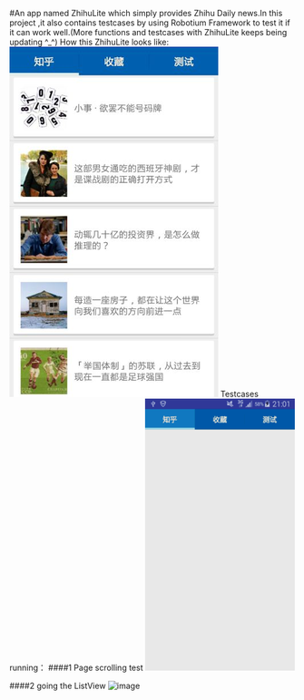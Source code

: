 #An app named ZhihuLite which simply provides Zhihu Daily news.In this project ,it also contains testcases by using Robotium Framework to test it if it can work well.(More functions and testcases with ZhihuLite keeps being updating ^_^)
How this ZhihuLite looks like:
![image](https://github.com/lightningshuo/ZhihuWithTest/blob/master/appinfo.jpg)
Testcases running：
####1 Page scrolling  test
![image](https://github.com/lightningshuo/ZhihuWithTest/blob/master/testScroll.gif)

####2 going the ListView
![image](https://github.com/lightningshuo/ZhihuWithTest/blob/master/testListView.gif)
